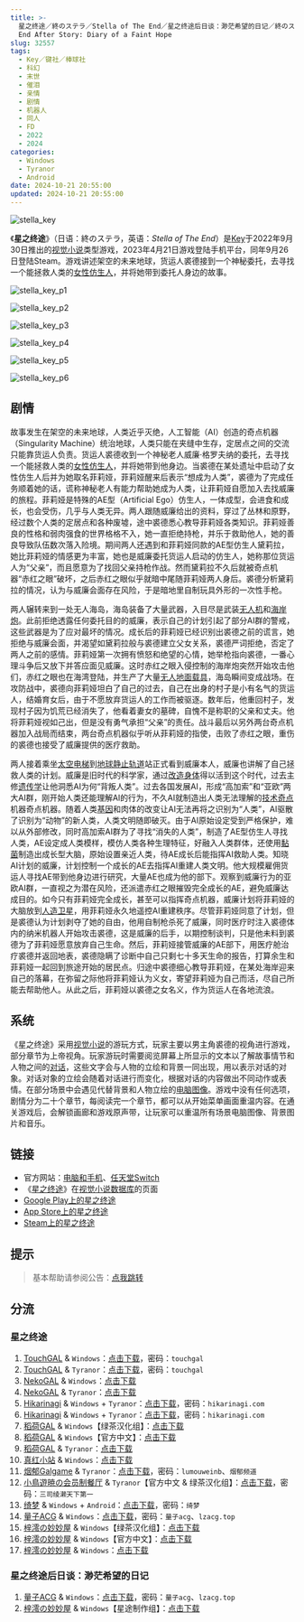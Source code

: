 ```yaml
---
title: >-
  星之终途／終のステラ／Stella of The End／星之终途后日谈：渺茫希望的日记／終のステラ後日談：微かな希望の日記／Stella of The
  End After Story: Diary of a Faint Hope
slug: 32557
tags:
  - Key／键社／棒球社
  - 科幻
  - 末世
  - 催泪
  - 亲情
  - 剧情
  - 机器人
  - 同人
  - FD
  - 2022
  - 2024
categories:
  - Windows
  - Tyranor
  - Android
date: 2024-10-21 20:55:00
updated: 2024-10-21 20:55:00
---
```


![stella_key](https://static.saop.cc/vns/img/stella_key.webp)

《**星之终途**》（日语：終のステラ，英语：*Stella of The End*）是[Key](https://zh.wikipedia.org/wiki/Key_(遊戲品牌))于2022年9月30日推出的[视觉小说](https://zh.wikipedia.org/wiki/视觉小说)类型游戏，2023年4月21日游戏登陆手机平台，同年9月26日登陆Steam。游戏讲述架空的未来地球，货运人裘德接到一个神秘委托，去寻找一个能拯救人类的[女性仿生人](https://zh.wikipedia.org/wiki/女性人形機器人)，并将她带到委托人身边的故事。

<!-- more -->

![stella_key_p1](https://static.saop.cc/vns/img/stella_key_p1.webp)

![stella_key_p2](https://static.saop.cc/vns/img/stella_key_p2.webp)

![stella_key_p3](https://static.saop.cc/vns/img/stella_key_p3.webp)

![stella_key_p4](https://static.saop.cc/vns/img/stella_key_p4.webp)

![stella_key_p5](https://static.saop.cc/vns/img/stella_key_p5.webp)

![stella_key_p6](https://static.saop.cc/vns/img/stella_key_p6.webp)

## 剧情

故事发生在架空的未来地球，人类近乎灭绝，人工智能（AI）创造的奇点机器（Singularity Machine）统治地球，人类只能在夹缝中生存，定居点之间的交流只能靠货运人负责。货运人裘德收到一个神秘老人威廉·格罗夫纳的委托，去寻找一个能拯救人类的[女性仿生人](https://zh.wikipedia.org/wiki/女性人形機器人)，并将她带到他身边。当裘德在某处遗址中启动了女性仿生人后并为她取名菲莉娅，菲莉娅醒来后表示“想成为人类”，裘德为了完成任务顺着她的话，谎称神秘老人有能力帮助她成为人类，让菲莉娅自愿加入去找威廉的旅程。菲莉娅是特殊的AE型（Artificial Ego）仿生人，一体成型，会进食和成长，也会受伤，几乎与人类无异。两人跟随威廉给出的资料，穿过了丛林和原野，经过数个人类的定居点和各种废墟，途中裘德悉心教导菲莉娅各类知识。菲莉娅善良的性格和弱肉强食的世界格格不入，她一直拒绝持枪，并乐于救助他人，她的善良导致队伍数次落入险境。期间两人还遇到和菲莉娅同款的AE型仿生人黛莉拉，她比菲莉娅的情感更为丰富，她也是威廉委托货运人启动的仿生人，她称那位货运人为“父亲”，而且愿意为了找回父亲持枪作战。然而黛莉拉不久后就被奇点机器“赤红之眼”破坏，之后赤红之眼似乎就暗中尾随菲莉娅两人身后。裘德分析黛莉拉的情况，认为与威廉会面存在风险，于是暗地里自制玩具外形的一次性手枪。

两人辗转来到一处无人海岛，海岛装备了大量武器，入目尽是武装[无人机](https://zh.wikipedia.org/wiki/無人機)和[海岸炮](https://zh.wikipedia.org/wiki/海岸炮)。此前拒绝透露任何委托目的的威廉，表示自己的计划引起了部分AI群的警戒，这些武器是为了应对最坏的情况。成长后的菲莉娅已经识别出裘德之前的谎言，她拒绝与威廉会面，并渴望如黛莉拉般与裘德建立父女关系，裘德严词拒绝，否定了两人之前的感情。菲莉娅第一次拥有愤怒和绝望的心情，她举枪指向裘德，一番心理斗争后又放下并答应面见威廉。这时赤红之眼入侵控制的海岸炮突然开始攻击他们，赤红之眼也在海湾登陆，并生产了大量[无人地面载具](https://zh.wikipedia.org/wiki/無人地面載具)，海岛瞬间变成战场。在攻防战中，裘德向菲莉娅坦白了自己的过去，自己在出身的村子是小有名气的货运人，结婚育女后，由于不愿放弃货运人的工作而被驱逐。数年后，他重回村子，发现村子因为饥荒已经消失了，他看着妻女的墓碑，自愧不是称职的父亲和丈夫。他将菲莉娅视如己出，但是没有勇气承担“父亲”的责任。战斗最后以另外两台奇点机器加入战局而结束，两台奇点机器似乎听从菲莉娅的指使，击败了赤红之眼，重伤的裘德也接受了威廉提供的医疗救助。

两人接着乘坐[太空电梯](https://zh.wikipedia.org/wiki/太空電梯)到[地球静止轨道](https://zh.wikipedia.org/wiki/地球靜止軌道)站正式看到威廉本人，威廉也讲解了自己拯救人类的计划。威廉是旧时代的科学家，通过[改造身体](https://zh.wikipedia.org/wiki/改造人)得以活到这个时代，过去主修[遗传学](https://zh.wikipedia.org/wiki/遺傳學)让他洞悉AI为何“背叛人类”。过去各国发展AI，形成“高加索”和“亚欧”两大AI群，刚开始人类还能理解AI的行为，不久AI就制造出人类无法理解的[技术奇点](https://zh.wikipedia.org/wiki/技術奇點)机器奇点机器。随着人类[基因](https://zh.wikipedia.org/wiki/基因)和肉体的改变让AI无法再将之识别为“人类”，AI驱散了识别为“动物”的新人类，人类文明随即破灭。由于AI原始设定受到严格保护，难以从外部修改，同时高加索AI群为了寻找“消失的人类”，制造了AE型仿生人寻找人类，AE设定成人类模样，模仿人类各种生理特征，好融入人类群体，还使用[黏菌](https://zh.wikipedia.org/wiki/黏菌)制造出成长型大脑，原始设置亲近人类，待AE成长后能指挥AI救助人类。知晓AI计划的威廉，计划控制一个成长的AE去指挥AI重建人类文明。他大规模雇佣货运人寻找AE带到他身边进行研究，大量AE也成为他的部下。观察到威廉行为的亚欧AI群，一直视之为潜在风险，还派遣赤红之眼摧毁完全成长的AE，避免威廉达成目的。如今只有菲莉娅完全成长，甚至可以指挥奇点机器，威廉计划将菲莉娅的大脑放到[人造卫星](https://zh.wikipedia.org/wiki/人造衛星)，用菲莉娅永久地遥控AI重建秩序。尽管菲莉娅同意了计划，但是裘德认为计划剥夺了她的自由，他用自制枪杀死了威廉，同时医疗时注入裘德体内的纳米机器人开始攻击裘德，这是威廉的后手，以期控制谈判，只是他未料到裘德为了菲莉娅愿意放弃自己生命。然后，菲莉娅接管威廉的AE部下，用医疗舱治疗裘德并返回地表，裘德隐瞒了诊断中自己只剩七十多天生命的报告，打算余生和菲莉娅一起回到旅途开始的居民点。归途中裘德细心教导菲莉娅，在某处海岸迎来自己的落幕，在弥留之际他将菲莉娅认为义女，寄望菲莉娅为自己而活，尽自己所能去帮助他人。从此之后，菲莉娅以裘德之女名义，作为货运人在各地流浪。

## 系统

《星之终途》采用[视觉小说](https://zh.wikipedia.org/wiki/視覺小說)的游玩方式，玩家主要以男主角裘德的视角进行游戏，部分章节为上帝视角。玩家游玩时需要阅览屏幕上所显示的文本以了解故事情节和人物之间的[对话](https://zh.wikipedia.org/wiki/對話)，这些文字会与人物的立绘和背景一同出现，用以表示对话的对象。对话对象的立绘会随着对话进行而变化，根据对话的内容做出不同动作或表情。在部分场景中会遇见代替背景和人物立绘的[电脑图像](https://zh.wikipedia.org/wiki/電腦圖像)。游戏中没有任何选项，剧情分为二十个章节，每阅读完一个章节，都可以从开始菜单画面重温内容。在通关游戏后，会解锁画廊和游戏原声带，让玩家可以重温所有场景电脑图像、背景图片和音乐。

## 链接

- 官方网站：[电脑和手机](https://key.visualarts.gr.jp/kinetic/stella/)、[任天堂Switch](https://www.prot.co.jp/switch/stella/index.html)
- 《[星之终途](https://vndb.org/v29443)》在[视觉小说数据库](https://zh.wikipedia.org/wiki/視覺小說數據庫)的页面
- [Google Play上的星之终途](https://play.google.com/store/apps/details?id=jp.co.product.stellaoftheend)
- [App Store上的星之终途](https://apps.apple.com/jp/app/終のステラ/id6446606830)
- [Steam上的星之终途](https://store.steampowered.com/app/2510770/)

## 提示

> 基本帮助请参阅公告：[点我跳转](/)

## 分流

### 星之终途

1. [TouchGAL](https://www.touchgal.us/) & `Windows`：[点击下载](https://pan.touchgal.net/s/AYhP)，密码：`touchgal`
2. [TouchGAL](https://www.touchgal.us/) & `Tyranor`：[点击下载](https://pan.touchgal.net/s/5PAcE)，密码：`touchgal`
3. [NekoGAL](https://www.nekogal.com/) & `Windows`：[点击下载](https://pan.nekogal.top/s/eKKHG)
4. [NekoGAL](https://www.nekogal.com/) & `Tyranor`：[点击下载](https://pan.nekogal.top/s/kvaHa)
5. [Hikarinagi](https://www.hikarinagi.net/) & `Windows` + `Tyranor`：[点击下载](https://pan.yurari.moe/s/qDkFP)，密码：`hikarinagi.com`
6. [Hikarinagi](https://www.hikarinagi.net/) & `Windows` + `Tyranor`：[点击下载](https://pan.yurari.moe/s/0R8KUD)，密码：`hikarinagi.com`
7. [稻荷GAL](https://inarigal.com/) & `Windows`【绿茶汉化组】：[点击下载](https://download.zrflie1.pw/PC/Key/%E6%98%9F%E4%B9%8B%E7%BB%88%E9%80%94.rar)
8. [稻荷GAL](https://inarigal.com/) & `Windows`【官方中文】：[点击下载](https://download.zrflie1.pw/PC/Key/%E6%98%9F%E4%B9%8B%E7%BB%88%E9%80%94%28%E5%AE%98%E4%B8%AD%29.rar)
9. [稻荷GAL](https://inarigal.com/) & `Tyranor`：[点击下载](https://download.zrflie1.pw/Artroid/%E6%98%9F%E4%B9%8B%E7%BB%88%E9%80%94.rar)
10. [真红小站](https://www.shinnku.com/) & `Windows`：[点击下载](https://www.shinnku.com/api/download/0/win/%E6%98%9F%E4%B9%8B%E7%BB%88%E9%80%94.7z)
11. [烟郁Galgame](https://yanyugal.top/) & `Tyranor`：[点击下载](https://yanyugal.top/d/disk1/%E5%B0%8F%E5%B0%8F%E7%9A%84%E5%88%86%E4%BA%AB%EF%BC%88PC%EF%BC%86%E5%AE%89%E5%8D%93%EF%BC%89/%E5%AE%89%E5%8D%93/ty/%E6%98%9F%E4%B9%8B%E7%BB%88%E9%80%94.rar)，密码：`lumouweinb`、`烟郁频道`
12. [小鳥遊暁の会员制餐厅](https://t-satoru.top/) & `Tyranor`【官方中文 & 绿茶汉化组】：[点击下载](https://pan.t-satoru.top/d/ode5/Galgames/%E3%80%90%E8%87%AA%E5%B0%81%E5%8C%85%E3%80%91%E5%8E%9F%E5%88%9B%E4%BD%9C%E5%93%81/%E6%98%9F%E4%B9%8B%E7%BB%88%E9%80%94/v2_%E5%AE%98%E4%B8%AD%26%E7%BB%BF%E8%8C%B6_%E6%98%9F%E4%B9%8B%E7%BB%88%E9%80%94_od.rar)，密码：`三司绫濑天下第一`
13. [绮梦](https://acgs.one/) & `Windows` + `Android`：[点击下载](https://game.acgs.one/game/7.html)，密码：`绮梦`
14. [量子ACG](https://lzacg.org/) & `Windows`：[点击下载](https://lzacg.org/5669)，密码：`量子acg`、`lzacg.top`
15. [梓澪の妙妙屋](https://zi0.cc/) & `Windows`【绿茶汉化组】：[点击下载](https://zi0.cc/d/%60%E3%80%90%E5%90%88%E9%9B%86%E7%B3%BB%E5%88%97%E3%80%91/%E5%8D%97%2BGalGame%E6%B1%89%E5%8C%96%E5%8C%BA%E5%85%A8%E5%8C%BA%E8%B5%84%E6%BA%90%E5%A4%87%E4%BB%BD/1/12/%5BKey%5D%20%E7%B5%82%E3%81%AE%E3%82%B9%E3%83%86%E3%83%A9%20%20%E6%98%9F%E4%B9%8B%E7%BB%88%E9%80%94%20%E6%B1%89%E5%8C%96%E7%A1%AC%E7%9B%98%E7%89%88%5B%E7%BB%BF%E8%8C%B6%E6%B1%89%E5%8C%96%E7%BB%84%5D.zip?sign=AIYoUq9tQGMqiZiG7Ar8B2sKtF7qZ__g3tXHVNRv56Y=:0)
16. [梓澪の妙妙屋](https://zi0.cc/) & `Windows`【官方中文】：[点击下载](https://zi0.cc/d/%60%E3%80%90%E5%90%88%E9%9B%86%E7%B3%BB%E5%88%97%E3%80%91/%E5%8D%97%2BGalGame%E6%B1%89%E5%8C%96%E5%8C%BA%E5%85%A8%E5%8C%BA%E8%B5%84%E6%BA%90%E5%A4%87%E4%BB%BD/1/12/%5BKey%5D%20%E7%B5%82%E3%81%AE%E3%82%B9%E3%83%86%E3%83%A9%20%20%E6%98%9F%E4%B9%8B%E7%BB%88%E9%80%94%20%E6%B1%89%E5%8C%96%E7%A1%AC%E7%9B%98%E7%89%88%5B%E5%AE%98%E6%96%B9%E4%B8%AD%E6%96%87%5D.zip?sign=5997f3BGLQUBhQ0t9y1nCmppNeljT3P9BU3WXBqcQOE=:0)
17. [梓澪の妙妙屋](https://zi0.cc/) & `Windows`：[点击下载](https://zi0.cc/d/%2C%E3%80%90ADV-%E5%86%92%E9%99%A9%E6%B8%B8%E6%88%8F%E3%80%91/%E3%80%90PC%E3%80%91%E6%98%9F%E4%B9%8B%E7%BB%88%E9%80%94/%E7%B5%82%E3%81%AE%E3%82%B9%E3%83%86%E3%83%A9.zip?sign=ZunJA63yP9UJMICm2UMbPr462tOVVAchbgwhivbmDHs=:0)

### 星之终途后日谈：渺茫希望的日记

1. [量子ACG](https://lzacg.org/) & `Windows`：[点击下载](https://lzacg.org/7420)，密码：`量子acg`、`lzacg.top`
2. [梓澪の妙妙屋](https://zi0.cc/) & `Windows`【星途制作组】：[点击下载](https://zi0.cc/d/%60%E3%80%90%E5%90%88%E9%9B%86%E7%B3%BB%E5%88%97%E3%80%91/%E6%B1%89%E5%8C%96galgame%E5%90%88%E9%9B%86/2024/05/%5B%E6%98%9F%E9%80%94%E5%88%B6%E4%BD%9C%E7%BB%84%5D%20%E7%B5%82%E3%81%AE%E3%82%B9%E3%83%86%E3%83%A9%E5%BE%8C%E6%97%A5%E8%AB%87%EF%BC%9A%E5%BE%AE%E3%81%8B%E3%81%AA%E5%B8%8C%E6%9C%9B%E3%81%AE%E6%97%A5%E8%A8%98%20%E6%98%9F%E4%B9%8B%E7%BB%88%E9%80%94%E5%90%8E%E6%97%A5%E8%B0%88%EF%BC%9A%E6%B8%BA%E8%8C%AB%E5%B8%8C%E6%9C%9B%E7%9A%84%E6%97%A5%E8%AE%B0%20%5B%E9%9D%9E%E5%AE%98%E6%96%B9%5D.zip?sign=87nwTSEUZw9KrhkLi1pEdRrgZ0SYtmfcb5NDpknBrtY=:0)
